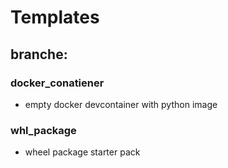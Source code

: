 # Templates

## branche:

### docker_conatiener
* empty docker devcontainer with python image

### whl_package
* wheel package starter pack